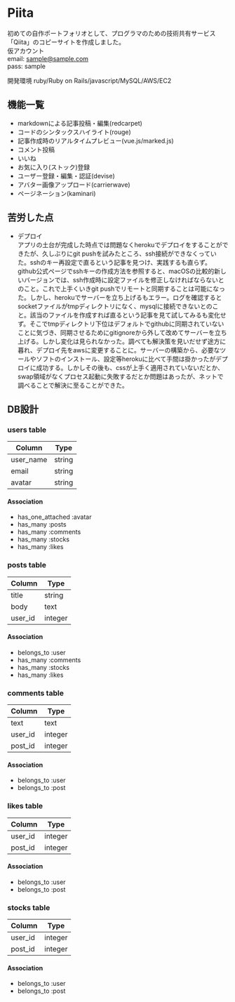 # Piita

初めての自作ポートフォリオとして、プログラマのための技術共有サービス「Qiita」のコピーサイトを作成しました。  
仮アカウント  
email: sample@sample.com  
pass: sample  

開発環境 ruby/Ruby on Rails/javascript/MySQL/AWS/EC2

## 機能一覧

- markdownによる記事投稿・編集(redcarpet)
- コードのシンタックスハイライト(rouge)
- 記事作成時のリアルタイムプレビュー(vue.js/marked.js)
- コメント投稿
- いいね
- お気に入り(ストック)登録
- ユーザー登録・編集・認証(devise)
- アバター画像アップロード(carrierwave)
- ページネーション(kaminari)

## 苦労した点

- デプロイ  
アプリの土台が完成した時点では問題なくherokuでデプロイをすることができたが、久しぶりにgit pushを試みたところ、ssh接続ができなくっていた。sshのキー再設定で直るという記事を見つけ、実践するも直らず。github公式ページでsshキーの作成方法を参照すると、macOSの比較的新しいバージョンでは、ssh作成時に設定ファイルを修正しなければならないとのこと。これで上手くいきgit pushでリモートと同期することは可能になった。しかし、herokuでサーバーを立ち上げるもエラー。ログを確認するとsocketファイルがtmpディレクトリになく、mysqlに接続できないとのこと。該当のファイルを作成すれば直るという記事を見て試してみるも変化せず。そこでtmpディレクトリ下位はデフォルトでgithubに同期されていないことに気づき、同期させるためにgitignoreから外して改めてサーバーを立ち上げる。しかし変化は見られなかった。調べても解決策を見いだせず途方に暮れ、デプロイ先をawsに変更することに。サーバーの構築から、必要なツールやソフトのインストール、設定等herokuに比べて手間は掛かったがデプロイに成功する。しかしその後も、cssが上手く適用されていないだとか、swap領域がなくプロセス起動に失敗するだとか問題はあったが、ネットで調べることで解決に至ることができた。

## DB設計

### users table

|Column|Type|
|------|----|
|user_name|string|
|email|string|
|avatar|string|

#### Association
- has_one_attached :avatar
- has_many :posts
- has_many :comments
- has_many :stocks
- has_many :likes

### posts table

Column|Type|
|------|----|
|title|string|
|body|text|
|user_id|integer|

#### Association
- belongs_to :user
- has_many :comments
- has_many :stocks
- has_many :likes

### comments table

Column|Type|
|------|----|
|text|text|
|user_id|integer|
|post_id|integer|

#### Association
- belongs_to :user
- belongs_to :post

### likes table

Column|Type|
|------|----|
|user_id|integer|
|post_id|integer|

#### Association
- belongs_to :user
- belongs_to :post

### stocks table

Column|Type|
|------|----|
|user_id|integer|
|post_id|integer|

#### Association
- belongs_to :user
- belongs_to :post

